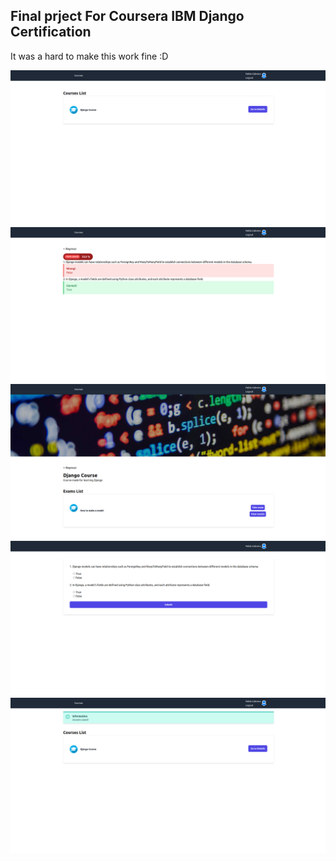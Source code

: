 
## Final prject For Coursera IBM Django Certification

It was a hard to make this work fine :D

<img src="./evidence/07-final_old.png" />
<img src="./evidence/07-final.png" />
<img src="./evidence/07-final_01.png" />
<img src="./evidence/07-final_02.png" />
<img src="./evidence/07-final_03.png" />